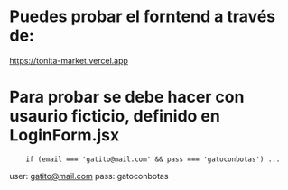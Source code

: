 # Puedes probar el forntend a través de:

https://tonita-market.vercel.app

# Para probar se debe hacer con usaurio ficticio, definido en LoginForm.jsx

        if (email === 'gatito@mail.com' && pass === 'gatoconbotas') ... 


user: gatito@mail.com
pass: gatoconbotas



